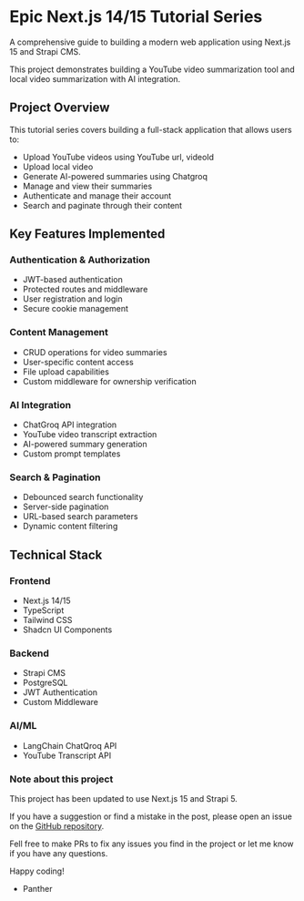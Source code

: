 # Epic Next.js 14/15 Tutorial Series

A comprehensive guide to building a modern web application using Next.js 15 and Strapi CMS.

This project demonstrates building a YouTube video summarization tool and local video summarization with AI integration.

## Project Overview

This tutorial series covers building a full-stack application that allows users to:

- Upload YouTube videos using YouTube url, videoId
- Upload local video
- Generate AI-powered summaries using Chatgroq
- Manage and view their summaries
- Authenticate and manage their account
- Search and paginate through their content

## Key Features Implemented

### Authentication & Authorization

- JWT-based authentication
- Protected routes and middleware
- User registration and login
- Secure cookie management

### Content Management

- CRUD operations for video summaries
- User-specific content access
- File upload capabilities
- Custom middleware for ownership verification

### AI Integration

- ChatGroq API integration
- YouTube video transcript extraction
- AI-powered summary generation
- Custom prompt templates

### Search & Pagination

- Debounced search functionality
- Server-side pagination
- URL-based search parameters
- Dynamic content filtering

<!-- ### Deployment & Production
- Strapi Cloud backend deployment
- Vercel frontend deployment
- Environment configuration
- Production optimizations -->

## Technical Stack

### Frontend

- Next.js 14/15
- TypeScript
- Tailwind CSS
- Shadcn UI Components

### Backend

- Strapi CMS
- PostgreSQL
- JWT Authentication
- Custom Middleware

### AI/ML

- LangChain ChatQroq API
- YouTube Transcript API

<!-- ### Deployment
- Vercel (Frontend)
- Strapi Cloud (Backend) -->

### Note about this project

This project has been updated to use Next.js 15 and Strapi 5.

If you have a suggestion or find a mistake in the post, please open an issue on the [GitHub repository](https://github.com/stevepanther/ai-project).

Fell free to make PRs to fix any issues you find in the project or let me know if you have any questions.

Happy coding!

- Panther
